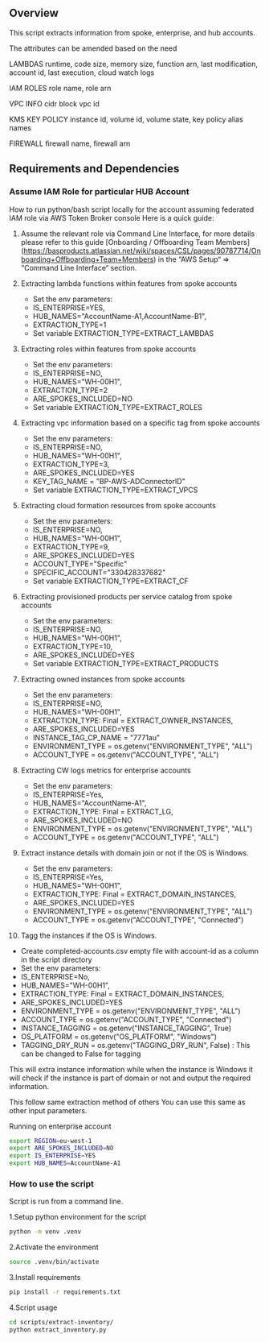 ## Overview

This script extracts information from spoke, enterprise, and hub accounts.

The attributes can be amended based on the need

LAMBDAS
runtime, code size, memory size, 
function arn, last modification, 
account id, last execution, cloud watch logs

IAM ROLES
role name, role arn

VPC INFO
cidr block
vpc id

KMS KEY POLICY
instance id, volume id, volume state, key policy alias names

FIREWALL
firewall name, firewall arn


## Requirements and Dependencies

### Assume IAM Role for particular HUB Account

How to run python/bash script locally for the account assuming federated IAM role via AWS Token Broker console
Here is a quick guide:

1. Assume the relevant role via Command Line Interface, for more details please refer to this guide [Onboarding / Offboarding Team Members] (<https://basproducts.atlassian.net/wiki/spaces/CSL/pages/90787714/Onboarding+Offboarding+Team+Members>) in the “AWS Setup“ => “Command Line Interface“ section.

2. Extracting lambda functions within features from spoke accounts
   
   - Set the env parameters: 
   - IS_ENTERPRISE=YES, 
   - HUB_NAMES="AccountName-A1,AccountName-B1", 
   - EXTRACTION_TYPE=1
   - Set variable EXTRACTION_TYPE=EXTRACT_LAMBDAS
   
3. Extracting roles within features from spoke accounts
   
   - Set the env parameters: 
   - IS_ENTERPRISE=NO, 
   - HUB_NAMES="WH-00H1", 
   - EXTRACTION_TYPE=2
   - ARE_SPOKES_INCLUDED=NO
   - Set variable EXTRACTION_TYPE=EXTRACT_ROLES

4. Extracting vpc information based on a specific tag from spoke accounts
   
   - Set the env parameters:
   - IS_ENTERPRISE=NO, 
   - HUB_NAMES="WH-00H1", 
   - EXTRACTION_TYPE=3, 
   - ARE_SPOKES_INCLUDED=YES
   - KEY_TAG_NAME = "BP-AWS-ADConnectorID"
   - Set variable EXTRACTION_TYPE=EXTRACT_VPCS

5. Extracting cloud formation resources from spoke accounts
   
   - Set the env parameters:
   - IS_ENTERPRISE=NO, 
   - HUB_NAMES="WH-00H1", 
   - EXTRACTION_TYPE=9, 
   - ARE_SPOKES_INCLUDED=YES
   - ACCOUNT_TYPE="Specific"
   - SPECIFIC_ACCOUNT="330428337682"
   - Set variable EXTRACTION_TYPE=EXTRACT_CF
   
6. Extracting provisioned products per service catalog from spoke accounts

   - Set the env parameters:
   - IS_ENTERPRISE=NO, 
   - HUB_NAMES="WH-00H1", 
   - EXTRACTION_TYPE=10, 
   - ARE_SPOKES_INCLUDED=YES
   - Set variable EXTRACTION_TYPE=EXTRACT_PRODUCTS

7. Extracting owned instances from spoke accounts

   - Set the env parameters:
   - IS_ENTERPRISE=NO, 
   - HUB_NAMES="WH-00H1", 
   - EXTRACTION_TYPE: Final = EXTRACT_OWNER_INSTANCES, 
   - ARE_SPOKES_INCLUDED=YES
   - INSTANCE_TAG_CP_NAME = "7771au"
   - ENVIRONMENT_TYPE = os.getenv("ENVIRONMENT_TYPE", "ALL")  
   - ACCOUNT_TYPE = os.getenv("ACCOUNT_TYPE", "ALL") 

8. Extracting CW logs metrics for enterprise accounts

   - Set the env parameters:
   - IS_ENTERPRISE=Yes, 
   - HUB_NAMES="AccountName-A1", 
   - EXTRACTION_TYPE: Final = EXTRACT_LG, 
   - ARE_SPOKES_INCLUDED=NO
   - ENVIRONMENT_TYPE = os.getenv("ENVIRONMENT_TYPE", "ALL")  
   - ACCOUNT_TYPE = os.getenv("ACCOUNT_TYPE", "ALL")

9. Extract instance details with domain join or not if the OS is Windows.

   - Set the env parameters:
   - IS_ENTERPRISE=Yes, 
   - HUB_NAMES="WH-00H1", 
   - EXTRACTION_TYPE: Final = EXTRACT_DOMAIN_INSTANCES, 
   - ARE_SPOKES_INCLUDED=YES
   - ENVIRONMENT_TYPE = os.getenv("ENVIRONMENT_TYPE", "ALL")  
   - ACCOUNT_TYPE = os.getenv("ACCOUNT_TYPE", "Connected")

10. Tagg the instances if the OS is Windows.
   - Create completed-accounts.csv empty file with account-id as a column in the script directory
   - Set the env parameters:
   - IS_ENTERPRISE=No, 
   - HUB_NAMES="WH-00H1", 
   - EXTRACTION_TYPE: Final = EXTRACT_DOMAIN_INSTANCES, 
   - ARE_SPOKES_INCLUDED=YES
   - ENVIRONMENT_TYPE = os.getenv("ENVIRONMENT_TYPE", "ALL")  
   - ACCOUNT_TYPE = os.getenv("ACCOUNT_TYPE", "Connected")
   - INSTANCE_TAGGING = os.getenv("INSTANCE_TAGGING", True)
   - OS_PLATFORM = os.getenv("OS_PLATFORM", "Windows")
   - TAGGING_DRY_RUN = os.getenv("TAGGING_DRY_RUN", False) : This can be changed to False for tagging


This will extra instance information while when the instance is Windows it will check if the instance is part of domain or not and output the required information.

This follow same extraction method of others
You can use this same as other input parameters.

Running on enterprise account
        
```bash
export REGION=eu-west-1
export ARE_SPOKES_INCLUDED=NO
export IS_ENTERPRISE=YES
export HUB_NAMES=AccountName-A1
```

### How to use the script

Script is run from a command line.

1.Setup python environment for the script

```bash
python -m venv .venv
```

2.Activate the environment

```bash
source .venv/bin/activate
```

3.Install requirements

```bash
pip install -r requirements.txt
```


4.Script usage

```bash
cd scripts/extract-inventory/
python extract_inventory.py
```
